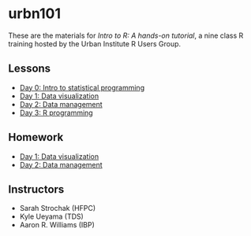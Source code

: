# urbn101

These are the materials for *Intro to R: A hands-on tutorial*, a nine class R training hosted by the Urban Institute R Users Group.

## Lessons

* [Day 0: Intro to statistical programming](https://ui-research.github.io/urbn101-intro-r/lessons/00_intro-to-statistical-programming#/intro-to-r-a-hands-on-tutorial)
* [Day 1: Data visualization](https://ui-research.github.io/urbn101-intro-r/lessons/01_lesson)
* [Day 2: Data management](https://ui-research.github.io/urbn101-intro-r/lessons/02_lesson)
* [Day 3: R programming](https://ui-research.github.io/urbn101-intro-r/lessons/03_lesson)

## Homework

* [Day 1: Data visualization](https://ui-research.github.io/urbn101-intro-r/homework/01_homework)
* [Day 2: Data management](https://ui-research.github.io/urbn101-intro-r/homework/02_homework)


## Instructors

* Sarah Strochak (HFPC)
* Kyle Ueyama (TDS)
* Aaron R. Williams (IBP)
